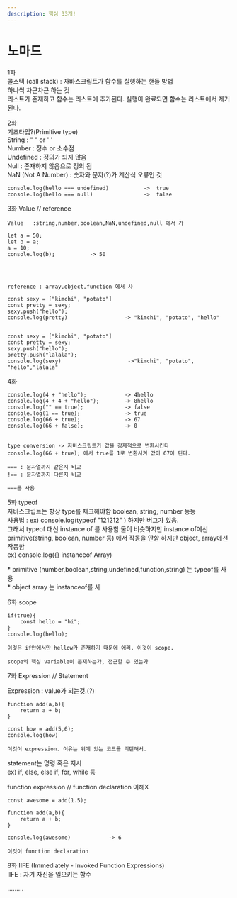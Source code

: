 ```yaml
---
description: 핵심 33개!
---
```


# 노마드

1화  
콜스택 \(call stack\) : 자바스크립트가 함수를 실행하는 핸들 방법  
하나씩 차근차근 하는 것  
리스트가 존재하고 함수는 리스트에 추가된다. 실행이 완료되면 함수는 리스트에서 제거된다.

2화  
기초타입?\(Primitive type\)  
String : " " or ' '  
Number : 정수 or 소수점  
Undefined : 정의가 되지 않음  
Null : 존재하지 않음으로 정의 됨  
NaN \(Not A Number\) : 숫자와 문자\(?\)가 계산식 오류인 것

```text
console.log(hello === undefined)           ->  true
console.log(hello === null)                ->  false
```



3화  Value // reference

```text
Value   :string,number,boolean,NaN,undefined,null 에서 가

let a = 50;
let b = a;
a = 10;
console.log(b);           -> 50




reference : array,object,function 에서 사

const sexy = ["kimchi", "potato"]
const pretty = sexy;
sexy.push("hello");
console.log(pretty)                  -> "kimchi", "potato", "hello"


const sexy = ["kimchi", "potato"]
const pretty = sexy;
sexy.push("hello");
pretty.push("lalala");
console.log(sexy)                     ->"kimchi", "potato", "hello","lalala"
```

4화

```text
console.log(4 + "hello");            -> 4hello
console.log(4 + 4 + "hello");        -> 8hello
console.log("" == true);             -> false
console.log(1 == true);              -> true
console.log(66 + true);              -> 67
console.log(66 + false);             -> 0


type conversion -> 자바스크립트가 값을 강제적으로 변환시킨다
console.log(66 + true); 에서 true를 1로 변환시켜 값이 67이 된다.

=== : 문자열까지 같은지 비교
!== : 문자열까지 다른지 비교

===를 사용
```



5화 typeof  
자바스크립트는 항상 type를 체크해야함 boolean, string, number 등등  
사용법 : ex\)  console.log\(typeof "121212" \)   하지만 버그가 있음.  
그래서 typeof 대신 instance of 를 사용함 둘이 비슷하지만 instance of에선 primitive\(string, boolean, number 등\) 에서 작동을 안함 하지만 object, array에선 작동함  
ex\) console.log\({} instanceof Array\)  
  
\* primitive \(number,boolean,string,undefined,function,string\) 는 typeof를 사용  
\* object array 는 instanceof를 사



6화  scope

```text
if(true){
    const hello = "hi";
}
console.log(hello);   

이것은 if안에서만 hellow가 존재하기 때문에 에러. 이것이 scope.

scope의 핵심 variable이 존재하는가, 접근할 수 있는가 
```



7화  Expression // Statement  
  
Expression : value가 되는것.\(?\)

```text
function add(a,b){
    return a + b;
}

const how = add(5,6);
console.log(how)

이것이 expression. 이유는 위에 있는 코드를 리턴해서.
```

statement는 명령 혹은 지시  
ex\) if, else, else if, for, while 등  
  
function expression // function declaration                       이해X

```text
const awesome = add(1.5);

function add(a,b){
    return a + b;
}

console.log(awesome)            -> 6

이것이 function declaration
```

8화 IIFE \(Immediately - Invoked Function Expressions\)  
IIFE : 자기 자신을 일으키는 함수  
  
.........

